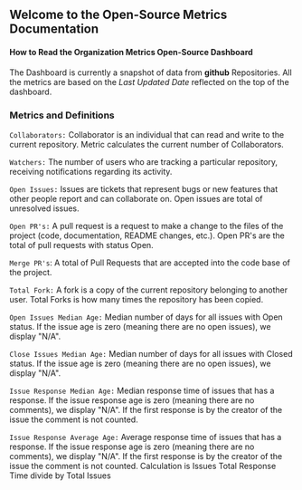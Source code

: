 ## Welcome to the Open-Source Metrics Documentation

#### How to Read the Organization Metrics Open-Source Dashboard

The Dashboard is currently a snapshot of data from **github** Repositories. All the metrics are based on the _Last Updated Date_ reflected on the top of the dashboard.

### Metrics and Definitions

`Collaborators:` Collaborator is an individual that can read and write to the current repository. Metric calculates the current number of Collaborators.

`Watchers:` The number of users who are tracking a particular repository, receiving notifications regarding its activity.

`Open Issues:` Issues are tickets that represent bugs or new features that other people report and can collaborate on. Open issues are total of unresolved issues.

`Open PR's:` A pull request is a request to make a change to the files of the project (code, documentation, README changes, etc.). Open PR's are the total of pull requests with status Open.

`Merge PR's`: A total of Pull Requests that are accepted into the code base of the project.

`Total Fork:` A fork is a copy of the current repository belonging to another user. Total Forks is how many times the repository has been copied.

`Open Issues Median Age:` Median number of days for all issues with Open status. If the issue age is zero (meaning there are no open issues), we display "N/A".

`Close Issues Median Age:` Median number of days for all issues with Closed status. If the issue age is zero (meaning there are no open issues), we display "N/A".

`Issue Response Median Age:` Median response time of issues that has a response. If the issue response age is zero (meaning there are no comments), we display "N/A". If the first response is by the creator of the issue the comment is not counted.

`Issue Response Average Age:` Average response time of issues that has a response. If the issue response age is zero (meaning there are no comments), we display "N/A". If the first response is by the creator of the issue the comment is not counted. Calculation is Issues Total Response Time divide by Total Issues
